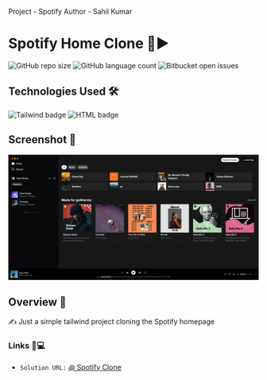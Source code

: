 ﻿Project - Spotify 
Author - Sahil Kumar

# Spotify Home Clone 🎵▶️

![GitHub repo size](https://img.shields.io/github/repo-size/guilhermecrf/churrascometro)
![GitHub language count](https://img.shields.io/github/languages/count/guilhermecrf/churrascometro)
![Bitbucket open issues](https://img.shields.io/bitbucket/issues/guilhermecrf/churrascometro)

## Technologies Used 🛠️

![Tailwind badge](https://img.shields.io/badge/Tailwind_CSS-38B2AC?style=for-the-badge&logo=tailwind-css&logoColor=white)
![HTML badge](https://img.shields.io/badge/HTML5-E34F26?style=for-the-badge&logo=html5&logoColor=white)

## Screenshot 📸

![](/src/assets/screencapture.jpg)

## Overview 🌟

✍️ Just a simple tailwind project cloning the Spotify homepage

### Links 🛜💻

- `Solution URL:` <a href="https://guilhermecrf.github.io/spotifyTamplate/" target="_blank">꩜ Spotify Clone</a>

